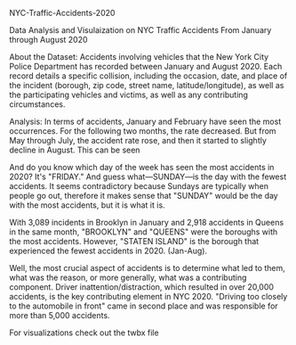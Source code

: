 NYC-Traffic-Accidents-2020

Data Analysis and Visulaization on NYC Traffic Accidents From January through August 2020

About the Dataset: 
Accidents involving vehicles that the New York City Police Department has recorded between January and August 2020. Each record details a specific collision, including the occasion, date, and place of the incident (borough, zip code, street name, latitude/longitude), as well as the participating vehicles and victims, as well as any contributing circumstances. 

Analysis: 
In terms of accidents, January and February have seen the most occurrences. For the following two months, the rate decreased. But from May through July, the accident rate rose, and then it started to slightly decline in August. This can be seen

And do you know which day of the week has seen the most accidents in 2020? It's "FRIDAY." And guess what—SUNDAY—is the day with the fewest accidents. It seems contradictory because Sundays are typically when people go out, therefore it makes sense that "SUNDAY" would be the day with the most accidents, but it is what it is.

With 3,089 incidents in Brooklyn in January and 2,918 accidents in Queens in the same month, "BROOKLYN" and "QUEENS" were the boroughs with the most accidents. However, "STATEN ISLAND" is the borough that experienced the fewest accidents in 2020. (Jan-Aug).

Well, the most crucial aspect of accidents is to determine what led to them, what was the reason, or more generally, what was a contributing component. Driver inattention/distraction, which resulted in over 20,000 accidents, is the key contributing element in NYC 2020. "Driving too closely to the automobile in front" came in second place and was responsible for more than 5,000 accidents.


For visualizations check out the twbx file
